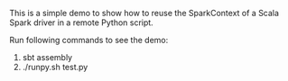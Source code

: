 This is a simple demo to show how to reuse the SparkContext of a Scala Spark driver in a remote Python script.

Run following commands to see the demo:

1. sbt assembly
2. ./runpy.sh test.py
